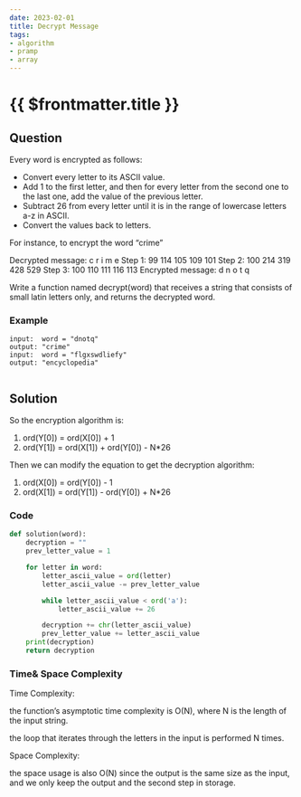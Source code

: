 ```yaml
---
date: 2023-02-01
title: Decrypt Message
tags:
- algorithm
- pramp 
- array
---
```

# {{ $frontmatter.title }}

## Question

Every word is encrypted as follows:

  - Convert every letter to its ASCII value.
  - Add 1 to the first letter, and then for every letter from the second one to the last one, add the value of the previous letter.
  - Subtract 26 from every letter until it is in the range of lowercase letters a-z in ASCII.
  - Convert the values back to letters.

For instance, to encrypt the word “crime”

Decrypted message:  c   r   i   m   e
Step 1:             99  114 105 109 101
Step 2:            100  214 319 428 529
Step 3:            100  110 111 116 113
Encrypted message:  d   n   o   t   q

Write a function named decrypt(word) that receives a string that consists of small latin letters only, and returns the decrypted word.





### Example
```
input:  word = "dnotq"
output: "crime"
input:  word = "flgxswdliefy"
output: "encyclopedia"


```

## Solution 

So the encryption algorithm is:

1. ord(Y[0]) = ord(X[0]) + 1
2. ord(Y[1]) = ord(X[1]) + ord(Y[0]) - N*26

Then we can modify the equation to get the decryption algorithm:

1. ord(X[0]) = ord(Y[0]) - 1
2. ord(X[1]) = ord(Y[1]) - ord(Y[0]) + N*26




### Code
```python
def solution(word):
    decryption = ""
    prev_letter_value = 1

    for letter in word:
        letter_ascii_value = ord(letter)
        letter_ascii_value -= prev_letter_value

        while letter_ascii_value < ord('a'):
            letter_ascii_value += 26

        decryption += chr(letter_ascii_value)
        prev_letter_value += letter_ascii_value
    print(decryption)
    return decryption

```

### Time& Space Complexity

Time Complexity:

the function’s asymptotic time complexity is O(N), where N is the length of the input string.

the loop that iterates through the letters in the input is performed N times.

Space Complexity: 

the space usage is also O(N) since the output is the same size as the input,
and we only keep the output and the second step in storage.







